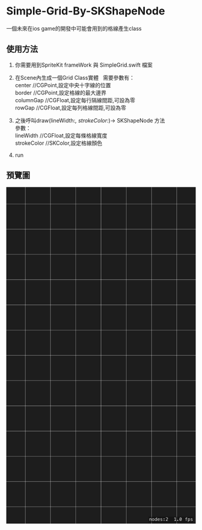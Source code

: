 # Simple-Grid-By-SKShapeNode
一個未來在ios game的開發中可能會用到的格線產生class

## 使用方法  
1. 你需要用到SpriteKit frameWork 與 SimpleGrid.swift 檔案
    
2.  在Scene內生成一個Grid Class實體  
    需要參數有：  
    center   //CGPoint,設定中央十字線的位置  
    border   //CGPoint,設定格線的最大邊界  
    columnGap   //CGFloat,設定每行隔線間距,可設為零  
    rowGap   //CGFloat,設定每列格線間距,可設為零  
    
3.  之後呼叫draw(lineWidth:_, strokeColor:_)-> SKShapeNode 方法  
    參數：  
    lineWidth //CGFloat,設定每條格線寬度  
    strokeColor //SKColor,設定格線顏色  
    
4.  run  

## 預覽圖  
![image](https://github.com/AvocadoLight/Simple-Grid-By-SKShapeNode/blob/master/SimpleGridBySKShapeNode/preview.png)
